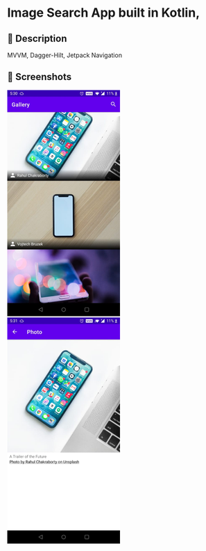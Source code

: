 # Image Search App built in Kotlin,

## :scroll: Description
MVVM, Dagger-Hilt, Jetpack Navigation


## :camera_flash: Screenshots
<img src="/results/screenshot_1.png" width="260">&emsp;<img src="/results/screenshot_2.png" width="260">
